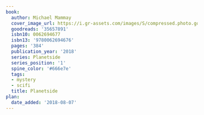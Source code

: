 ```yaml
---
book:
  author: Michael Mammay
  cover_image_url: https://i.gr-assets.com/images/S/compressed.photo.goodreads.com/books/1517430558l/35657891._SX98_.jpg
  goodreads: '35657891'
  isbn10: 0062694677
  isbn13: '9780062694676'
  pages: '384'
  publication_year: '2018'
  series: Planetside
  series_position: '1'
  spine_color: '#666e7e'
  tags:
  - mystery
  - scifi
  title: Planetside
plan:
  date_added: '2018-08-07'
---
```

